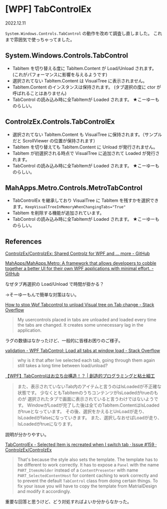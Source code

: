 # [WPF] TabControlEx

2022.12.11

`System.Windows.Controls.TabControl` の動作を改めて調査し直しました。 これまで雰囲気で使っちゃってました。

## System.Windows.Controls.TabControl

- TabItem を切り替える度に TabItem.Content が Load/Unload されます。
  (これがパフォーマンスに影響を与えるようです)
- 選択されてない TabItem.Content は VisualTree に表示されません。
- TabItem.Content のインスタンスは保持されます。
  (タブ選択の度に ctor が呼ばれることはありません)
- TabControl の読み込み時に全TabItemが Loaded されます。 ★こーゆーものらしい。

## ControlzEx.Controls.TabControlEx

 - 選択されてない TabItem.Content も VisualTree に保持されます。（サンプルだと ScrollViewer の位置が保持されます）
 - TabItem を切り替えても TabItem.Content に Unload が発行されません。
 - TabItem が初選択される時点で VisualTree に追加されて Loaded が発行されます。
 - TabControl の読み込み時に全TabItemが Loaded されます。 ★こーゆーものらしい。

## MahApps.Metro.Controls.MetroTabControl

- TabControlEx を継承しており VisualTree に TabItem を残すかを選択できます。`KeepVisualTreeInMemoryWhenChangingTabs="True"`
- TabItem を削除する機能が追加されています。
- TabControl の読み込み時に全TabItemが Loaded されます。 ★こーゆーものらしい。

## References

[ControlzEx/ControlzEx: Shared Controlz for WPF and ... more - GitHub](https://github.com/ControlzEx/ControlzEx)



[MahApps/MahApps.Metro: A framework that allows developers to cobble together a better UI for their own WPF applications with minimal effort. - GitHub](https://github.com/MahApps/MahApps.Metro)

なぜタブ再選択の Load/Unload で時間が掛かる？

→そーゆーもんで簡単な対策はない。



[How to stop Wpf Tabcontrol to unload Visual tree on Tab change - Stack Overflow](https://stackoverflow.com/questions/5038107/how-to-stop-wpf-tabcontrol-to-unload-visual-tree-on-tab-change)

> My usercontrols placed in tabs are unloaded and loaded every time the tabs are changed.
> It creates some unnecessary lag in the application.

ラグの数値はなかったけど、一般的に皆様お困りのご様子。



[validation - WPF TabControl: Load all tabs at window load - Stack Overflow](https://stackoverflow.com/questions/30337976/wpf-tabcontrol-load-all-tabs-at-window-load)

> why is it that after Ive selected each tab, going through them again still takes a long time between load/unload?



[【WPF】TabControlはお立ち台構造！？ | 創造的プログラミングと粘土細工](http://pro.art55.jp/?eid=962722)

> また、表示されていないTab内のアイテムと言うのはIsLoadedが不正確な状態です。
> 少なくともTabItemのうちコンテンツがIsLoadedがtrueのものが
> 選択されたタブで画面に表示されていると言うわけではないようです。
> WindowがLoadが完了した後は全てのTabItem.ContentはIsLoadedがtrueとなっています。
> その後、選択をかえるとUnLoadが走り、IsLoadedがfalseになっていきます。
> また、選択しなおせばLoadが走り、IsLoadedがtrueになります。

説明が分かりやすい。



[TabControlEx - Selected Item is recreated when I switch tab · Issue #159 · ControlzEx/ControlzEx](https://github.com/ControlzEx/ControlzEx/issues/159)

> That's because the style also sets the template.
> The template has to be different to work correctly.
> It has to expose a `Panel` with the name `PART_ItemsHolder` instead of a `ContentPresenter` with name `PART_SelectedContentHost` for content caching to work correctly and to prevent the default `TabControl` class from doing certain things.
> To fix your issue you will have to copy the template from MatrialDesign and modify it accordingly.

重要な回答と思うけど、どう対処すればよいか分からなかった。

